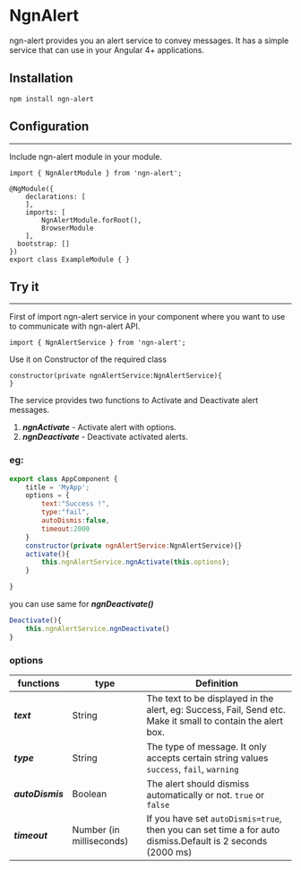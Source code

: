 # NgnAlert
ngn-alert provides you an alert service to convey messages. It has a simple service that can use in your Angular 4+ applications.

## Installation

```
npm install ngn-alert
```

## Configuration
---
Include ngn-alert module in your module.

```
import { NgnAlertModule } from 'ngn-alert';
```
```
@NgModule({
    declarations: [
    ],
    imports: [
        NgnAlertModule.forRoot(),
        BrowserModule
    ],
  bootstrap: []
})
export class ExampleModule { }
```

## Try it
---
First of import ngn-alert service in your component where you want to use to communicate with ngn-alert API.
```
import { NgnAlertService } from 'ngn-alert';
```
Use it on Constructor of the required class
```
constructor(private ngnAlertService:NgnAlertService){
}
```
The service provides two functions to Activate and Deactivate alert messages.
1. ***ngnActivate*** - Activate alert with options.
2. ***ngnDeactivate*** - Deactivate activated alerts.

### eg:
```javascript
export class AppComponent {
	title = 'MyApp';
	options = {
		text:"Success !",
		type:"fail",
		autoDismis:false,
		timeout:2000
	}
	constructor(private ngnAlertService:NgnAlertService){}
	activate(){
		this.ngnAlertService.ngnActivate(this.options);
	}

}
```
you can use same for ***ngnDeactivate()***
```javascript
Deactivate(){
    this.ngnAlertService.ngnDeactivate()
}

```
### options
functions            | type   | Definition
---------------------|--------| -------------
***text***           | String | The text to be displayed in the alert, eg: Success, Fail, Send etc. Make it small to contain the alert box. 
***type***           | String |The type of message. It only accepts certain string values ```success```, ```fail```, ```warning```
***autoDismis***     | Boolean | The alert should dismiss automatically or not. ```true``` or ```false```
***timeout***        | Number (in milliseconds)  | If you have set ```autoDismis=true```, then you can set time a for auto dismiss.Default is 2 seconds (2000 ms)



